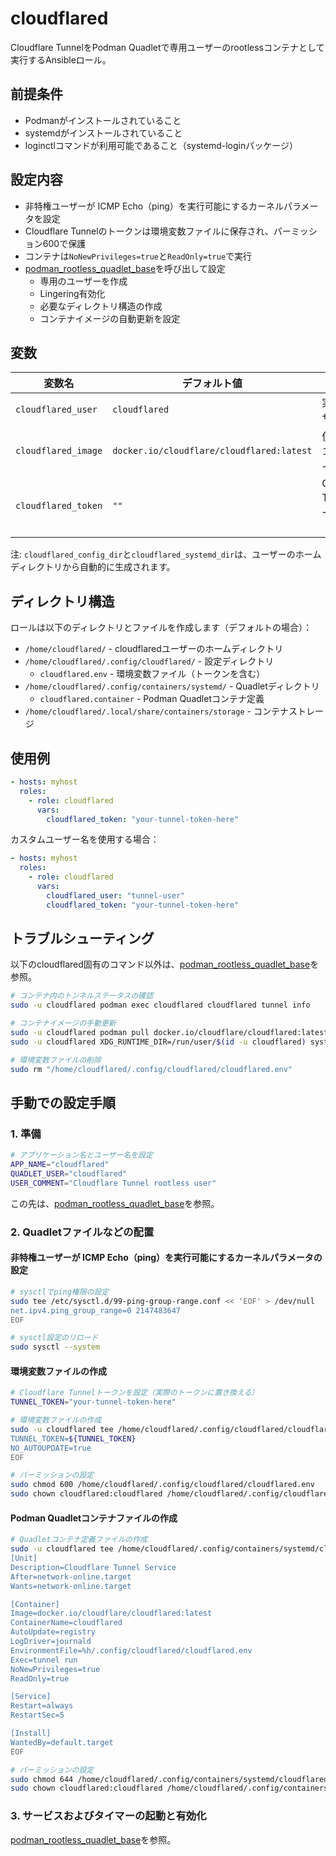 # cloudflared

Cloudflare TunnelをPodman Quadletで専用ユーザーのrootlessコンテナとして実行するAnsibleロール。

## 前提条件

- Podmanがインストールされていること
- systemdがインストールされていること
- loginctlコマンドが利用可能であること（systemd-loginパッケージ）

## 設定内容
- 非特権ユーザーが ICMP Echo（ping）を実行可能にするカーネルパラメータを設定
- Cloudflare Tunnelのトークンは環境変数ファイルに保存され、パーミッション600で保護
- コンテナは`NoNewPrivileges=true`と`ReadOnly=true`で実行
- [podman_rootless_quadlet_base](../../infrastructure/container/podman_rootless_quadlet_base/README.md)を呼び出して設定
  - 専用のユーザーを作成
  - Lingering有効化
  - 必要なディレクトリ構造の作成
  - コンテナイメージの自動更新を設定

## 変数

| 変数名 | デフォルト値 | 説明 |
|--------|--------------|------|
| `cloudflared_user` | `cloudflared` | 実行ユーザー名 |
| `cloudflared_image` | `docker.io/cloudflare/cloudflared:latest` | 使用するコンテナイメージ |
| `cloudflared_token` | `""` | Cloudflare Tunnelトークン（必須） |

注: `cloudflared_config_dir`と`cloudflared_systemd_dir`は、ユーザーのホームディレクトリから自動的に生成されます。

## ディレクトリ構造

ロールは以下のディレクトリとファイルを作成します（デフォルトの場合）：

- `/home/cloudflared/` - cloudflaredユーザーのホームディレクトリ
- `/home/cloudflared/.config/cloudflared/` - 設定ディレクトリ
  - `cloudflared.env` - 環境変数ファイル（トークンを含む）
- `/home/cloudflared/.config/containers/systemd/` - Quadletディレクトリ
  - `cloudflared.container` - Podman Quadletコンテナ定義
- `/home/cloudflared/.local/share/containers/storage` - コンテナストレージ

## 使用例

```yaml
- hosts: myhost
  roles:
    - role: cloudflared
      vars:
        cloudflared_token: "your-tunnel-token-here"
```

カスタムユーザー名を使用する場合：

```yaml
- hosts: myhost
  roles:
    - role: cloudflared
      vars:
        cloudflared_user: "tunnel-user"
        cloudflared_token: "your-tunnel-token-here"
```

## トラブルシューティング
以下のcloudflared固有のコマンド以外は、[podman_rootless_quadlet_base](../../infrastructure/container/podman_rootless_quadlet_base/README.md)を参照。

```bash
# コンテナ内のトンネルステータスの確認
sudo -u cloudflared podman exec cloudflared cloudflared tunnel info

# コンテナイメージの手動更新
sudo -u cloudflared podman pull docker.io/cloudflare/cloudflared:latest &&
sudo -u cloudflared XDG_RUNTIME_DIR=/run/user/$(id -u cloudflared) systemctl --user restart cloudflared.service

# 環境変数ファイルの削除
sudo rm "/home/cloudflared/.config/cloudflared/cloudflared.env"
```

## 手動での設定手順

### 1. 準備
```bash
# アプリケーション名とユーザー名を設定
APP_NAME="cloudflared"
QUADLET_USER="cloudflared"
USER_COMMENT="Cloudflare Tunnel rootless user"
```
この先は、[podman_rootless_quadlet_base](../../infrastructure/container/podman_rootless_quadlet_base/README.md)を参照。

### 2. Quadletファイルなどの配置
#### 非特権ユーザーが ICMP Echo（ping）を実行可能にするカーネルパラメータの設定

```bash
# sysctlでping権限の設定
sudo tee /etc/sysctl.d/99-ping-group-range.conf << 'EOF' > /dev/null
net.ipv4.ping_group_range=0 2147483647
EOF

# sysctl設定のリロード
sudo sysctl --system
```

#### 環境変数ファイルの作成
```bash
# Cloudflare Tunnelトークンを設定（実際のトークンに置き換える）
TUNNEL_TOKEN="your-tunnel-token-here"

# 環境変数ファイルの作成
sudo -u cloudflared tee /home/cloudflared/.config/cloudflared/cloudflared.env << EOF > /dev/null
TUNNEL_TOKEN=${TUNNEL_TOKEN}
NO_AUTOUPDATE=true
EOF

# パーミッションの設定
sudo chmod 600 /home/cloudflared/.config/cloudflared/cloudflared.env
sudo chown cloudflared:cloudflared /home/cloudflared/.config/cloudflared/cloudflared.env
```

#### Podman Quadletコンテナファイルの作成
```bash
# Quadletコンテナ定義ファイルの作成
sudo -u cloudflared tee /home/cloudflared/.config/containers/systemd/cloudflared.container << 'EOF' > /dev/null
[Unit]
Description=Cloudflare Tunnel Service
After=network-online.target
Wants=network-online.target

[Container]
Image=docker.io/cloudflare/cloudflared:latest
ContainerName=cloudflared
AutoUpdate=registry
LogDriver=journald
EnvironmentFile=%h/.config/cloudflared/cloudflared.env
Exec=tunnel run
NoNewPrivileges=true
ReadOnly=true

[Service]
Restart=always
RestartSec=5

[Install]
WantedBy=default.target
EOF

# パーミッションの設定
sudo chmod 644 /home/cloudflared/.config/containers/systemd/cloudflared.container
sudo chown cloudflared:cloudflared /home/cloudflared/.config/containers/systemd/cloudflared.container
```

### 3. サービスおよびタイマーの起動と有効化
[podman_rootless_quadlet_base](../../infrastructure/container/podman_rootless_quadlet_base/README.md)を参照。
